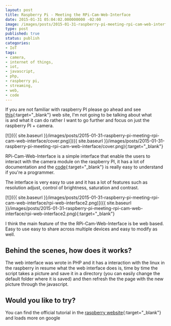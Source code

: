 ```yaml
---
layout: post
title: Raspberry Pi - Meeting the RPi-Cam-Web-Interface
date: 2015-01-31 05:04:02.000000000 -02:00
image: /images/posts/2015-01-31-raspberry-pi-meeting-rpi-cam-web-interface/cover.png
type: post
published: true
status: publish
categories:
- IoT
tags:
- camera,
- internet of things,
- iot,
- javascript,
- php,
- raspberry pi,
- streaming,
- web,
- code
---
```


If you are not familiar with raspberry PI please go ahead and see
[this](https://www.raspberrypi.org){:target="_blank"} web site, I'm not
going to be talking about what is and what it can do rather I want to go
further and focus on just the raspberry PI + camera.

[![]({{ site.baseurl }}/images/posts/2015-01-31-raspberry-pi-meeting-rpi-cam-web-interface/cover.png)]({{ site.baseurl }}/images/posts/2015-01-31-raspberry-pi-meeting-rpi-cam-web-interface/cover.png){:target="_blank"}

RPi-Cam-Web-Interface is a simple interface that enable the users to interact
with the camera module on the raspberry PI, it has a lot of documentation and
the [code](https://github.com/silvanmelchior/RPi_Cam_Web_Interface){:target="_blank"}
is really easy to understand if you're a programmer.

The interface is very easy to use and it has a lot of features such as
resolution adjust, control of brightness, saturation and contrast.

[![]({{ site.baseurl }}/images/posts/2015-01-31-raspberry-pi-meeting-rpi-cam-web-interface/rpi-web-interface2.png)]({{ site.baseurl }}/images/posts/2015-01-31-raspberry-pi-meeting-rpi-cam-web-interface/rpi-web-interface2.png){:target="_blank"}

I think the main feature of the the RPi-Cam-Web-Interface is be web based.
Easy to use easy to share across multiple devices and easy to modify as well.

## Behind the scenes, how does it works?

The web interface was wrote in PHP and it has a interaction with the linux in
the raspberry in resume what the web interface does is, time by time the script
takes a picture and save it in a directory (you can easily change the default
folder where it is saved) and then refresh the the page with the new picture
through the javascript.

## Would you like to try?

You can find the official tutorial in the
[raspberry website](https://www.raspberrypi.org/forums/viewtopic.php?t=63276){:target="_blank"}
and loads more on google
